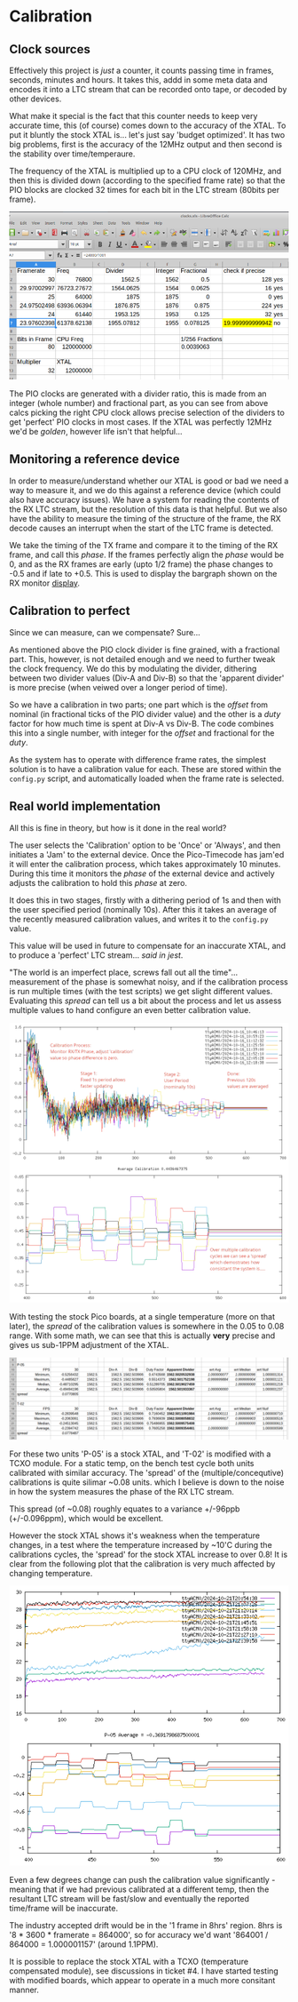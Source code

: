 # Calibration

## Clock sources

Effectively this project is _just_ a counter, it counts passing time in frames, seconds, minutes and hours. It takes this, addd in some meta data and encodes
it into a LTC stream that can be recorded onto tape, or decoded by other devices.

What make it special is the fact that this counter needs to keep very accurate time, this (of course) comes down to the accuracy of the XTAL. To put it bluntly
the stock XTAL is... let's just say 'budget optimized'. It has two big problems, first is the accuracy of the 12MHz output and then second is the stability over
time/temperaure.

The frequency of the XTAL is multiplied up to a CPU clock of 120MHz, and then this is divided down (according to the specified frame rate) so that the PIO
blocks are clocked 32 times for each bit in the LTC stream (80bits per frame).

![Computation of the PIO clock frequencies](https://github.com/mungewell/pico-timecode/blob/main/docs/pics/clockdiv_values.png)

The PIO clocks are generated with a divider ratio, this is made from an integer (whole number) and fractional part, as you can see from above calcs picking 
the right CPU clock allows precise selection of the dividers to get 'perfect' PIO clocks in most cases. If the XTAL was perfectly 12MHz we'd be _golden_, 
however life isn't that helpful...

## Monitoring a reference device

In order to measure/understand whether our XTAL is good or bad we need a way to measure it, and we do this against a reference device (which could also 
have accuracy issues). We have a system for reading the contents of the RX LTC stream, but the resolution of this data is that helpful. But we also 
have the ability to measure the timing of the structure of the frame, the RX decode causes an interrupt when the start of the LTC frame is detected.

We take the timing of the TX frame and compare it to the timing of the RX frame, and call this _phase_. If the frames perfectly align the _phase_ would 
be 0, and as the RX frames are early (upto 1/2 frame) the phase changes to -0.5 and if late to +0.5. This is used to display the bargraph shown on
the RX monitor [display](https://github.com/mungewell/pico-timecode/blob/main/docs/Display.md).

## Calibration to perfect

Since we can measure, can we compensate? Sure...

As mentioned above the PIO clock divider is fine grained, with a fractional part. This, however, is not detailed enough and we need to further tweak
the clock frequency. We do this by modulating the divider, dithering between two divider values (Div-A and Div-B) so that the 'apparent divider' is 
more precise (when veiwed over a longer period of time).

So we have a calibration in two parts; one part which is the _offset_ from nominal (in fractional ticks of the PIO divider value) and the other is a
_duty_ factor for how much time is spent at Div-A vs Div-B. The code combines this into a single number, with integer for the _offset_ and fractional
for the _duty_.

As the system has to operate with difference frame rates, the simplest solution is to have a calibration value for each. These are stored within
the `config.py` script, and automatically loaded when the frame rate is selected.

## Real world implementation

All this is fine in theory, but how is it done in the real world?

The user selects the 'Calibration' option to be 'Once' or 'Always', and then initiates a 'Jam' to the external device. Once the Pico-Timecode has
jam'ed it will enter the calibration process, which takes approximately 10 minutes. During this time it monitors the _phase_ of the external device
and actively adjusts the calibration to hold this _phase_ at zero.

It does this in two stages, firstly with a dithering period of 1s and then with the user specified period (nominally 10s). After this it takes an
average of the recently measured calibration values, and writes it to the `config.py` value.

This value will be used in future to compensate for an inaccurate XTAL, and to produce a 'perfect' LTC stream... _said in jest_.

"The world is an imperfect place, screws fall out all the time"... measurement of the phase is somewhat noisy, and if the calibration process is 
run multiple times (with the test scripts) we get slight different values. Evaluating this _spread_ can tell us a bit about the process and
let us assess multiple values to hand configure an even better calibration value.

![Plot of successive calibration cycles](https://github.com/mungewell/pico-timecode/blob/main/docs/pics/cal_ttyACM0_anot.png)

With testing the stock Pico boards, at a single temperature (more on that later), the _spread_ of the calibration values is somewhere in the
0.05 to 0.08 range. With some math, we can see that this is actually __very__ precise and gives us sub-1PPM adjustment of the XTAL.

![Spreadsheet assessing the spread in compensation values](https://github.com/mungewell/pico-timecode/blob/main/docs/pics/calibration_accuracy.png)

For these two units 'P-05' is a stock XTAL, and 'T-02' is modified with a TCXO module. For a static temp, on the bench test cycle
both units calibrated with similar accuracy. The 'spread' of the (multiple/concequtive) calibrations is quite silimar ~0.08 units.
which I believe is down to the noise in how the system measures the phase of the RX LTC stream.

This spread (of ~0.08) roughly equates to a variance +/-96ppb (+/-0.096ppm), which would be excellent.

However the stock XTAL shows it's weakness when the temperature changes, in a test where the temperature increased by ~10'C
during the calibrations cycles, the 'spread' for the stock XTAL increase to over 0.8! It is clear from the following plot
that the calibration is very much affected by changing temperature.

![Changing temp with stock XTAL](https://github.com/mungewell/pico-timecode/blob/main/docs/pics/temp_vs_cal_ttyACM0.png)

Even a few degrees change can push the calibration value significantly - meaning that if we had previous calibrated at a 
different temp, then the resultant LTC stream will be fast/slow and eventually the reported time/frame will be inaccurate.

The industry accepted drift would be in the '1 frame in 8hrs' region. 8hrs is '8 * 3600 * framerate = 864000', so for 
accuracy we'd want '864001 / 864000 = 1.000001157' (around 1.1PPM).

It is possible to replace the stock XTAL with a TCXO (temperature compensated module), see discussions in ticket #4.
I have started testing with modified boards, which appear to operate in a much more consitant manner.

